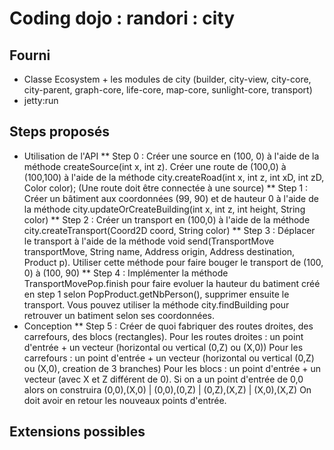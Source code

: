 Coding dojo : randori : city
===================================

Fourni
------

* Classe Ecosystem + les modules de city (builder, city-view, city-core, city-parent, graph-core, life-core, map-core, sunlight-core, transport)
* jetty:run

Steps proposés
--------------

* Utilisation de l'API
** Step 0 : Créer une source en (100, 0) à l'aide de la méthode createSource(int x, int z). Créer une route de (100,0) à (100,100) à l'aide de la méthode city.createRoad(int x, int z, int xD, int zD, Color color); (Une route doit être connectée à une source) 
** Step 1 : Créer un bâtiment aux coordonnées (99, 90) et de hauteur 0 à l'aide de la méthode city.updateOrCreateBuilding(int x, int z, int height, String color)
** Step 2 : Créer un transport en (100,0) à l'aide de la méthode city.createTransport(Coord2D coord, String color)
** Step 3 : Déplacer le transport à l'aide de la méthode void send(TransportMove transportMove, String name, Address origin, Address destination, Product p). Utiliser cette méthode pour faire bouger le transport de (100, 0) à (100, 90)
** Step 4 : Implémenter la méthode TransportMovePop.finish pour faire evoluer la hauteur du batiment créé en step 1 selon PopProduct.getNbPerson(), supprimer ensuite le transport. Vous pouvez utiliser la méthode city.findBuilding pour retrouver un batiment selon ses coordonnées.
* Conception
** Step 5 : Créer de quoi fabriquer des routes droites, des carrefours, des blocs (rectangles).
Pour les routes droites : un point d'entrée + un vecteur (horizontal ou vertical (0,Z) ou (X,0))
Pour les carrefours : un point d'entrée + un vecteur (horizontal ou vertical (0,Z) ou (X,0), creation de 3 branches)
Pour les blocs : un point d'entrée + un vecteur (avec X et Z différent de 0). Si on a un point d'entrée de 0,0 alors on construira (0,0),(X,0) | (0,0),(0,Z) | (0,Z),(X,Z) | (X,0),(X,Z)
On doit avoir en retour les nouveaux points d'entrée.





Extensions possibles
--------------------

